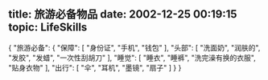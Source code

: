 title: 旅游必备物品
date: 2002-12-25 00:19:15
topic: LifeSkills
---

{
  "旅游必备": {
    "保障": [
      "身份证",
      "手机",
      "钱包"
    ],
    "头部": [
      "洗面奶",
      "润肤的",
      "发胶",
      "发蜡",
      "一次性刮胡刀"
    ],
    "睡觉": [
      "睡衣",
      "睡裤",
      "洗完澡有换的衣服",
      "贴身衣物"
    ],
    "出行": [
      "伞",
      "耳机",
      "墨镜",
      "扇子"
    ]
  }
}




